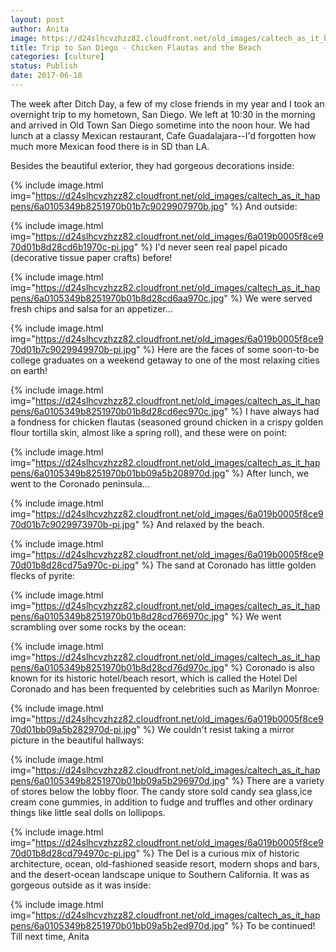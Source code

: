 ```yaml
---
layout: post
author: Anita
image: https://d24slhcvzhzz82.cloudfront.net/old_images/caltech_as_it_happens/6a0105349b8251970b01b7c90298fe970b.jpg
title: Trip to San Diego - Chicken Flautas and the Beach
categories: [culture]
status: Publish
date: 2017-06-18
---
```


The week after Ditch Day, a few of my close friends in my year and I took an overnight trip to my hometown, San Diego. We left at 10:30 in the morning and arrived in Old Town San Diego sometime into the noon hour. We had lunch at a classy Mexican restaurant, Cafe Guadalajara--I'd forgotten how much more Mexican food there is in SD than LA.

Besides the beautiful exterior, they had gorgeous decorations inside:


{% include image.html img="https://d24slhcvzhzz82.cloudfront.net/old_images/caltech_as_it_happens/6a0105349b8251970b01b7c9029907970b.jpg" %}
And outside:


{% include image.html img="https://d24slhcvzhzz82.cloudfront.net/old_images/6a019b0005f8ce970d01b8d28cd6b1970c-pi.jpg" %}
I'd never seen real papel picado (decorative tissue paper crafts) before!


{% include image.html img="https://d24slhcvzhzz82.cloudfront.net/old_images/caltech_as_it_happens/6a0105349b8251970b01b8d28cd6aa970c.jpg" %}
We were served fresh chips and salsa for an appetizer...


{% include image.html img="https://d24slhcvzhzz82.cloudfront.net/old_images/6a019b0005f8ce970d01b7c9029949970b-pi.jpg" %}
Here are the faces of some soon-to-be college graduates on a weekend getaway to one of the most relaxing cities on earth!


{% include image.html img="https://d24slhcvzhzz82.cloudfront.net/old_images/caltech_as_it_happens/6a0105349b8251970b01b8d28cd6ec970c.jpg" %}
I have always had a fondness for chicken flautas (seasoned ground chicken in a crispy golden flour tortilla skin, almost like a spring roll), and these were on point:


{% include image.html img="https://d24slhcvzhzz82.cloudfront.net/old_images/caltech_as_it_happens/6a0105349b8251970b01bb09a5b208970d.jpg" %}
After lunch, we went to the Coronado peninsula...


{% include image.html img="https://d24slhcvzhzz82.cloudfront.net/old_images/6a019b0005f8ce970d01b7c9029973970b-pi.jpg" %}
And relaxed by the beach.


{% include image.html img="https://d24slhcvzhzz82.cloudfront.net/old_images/6a019b0005f8ce970d01b8d28cd75a970c-pi.jpg" %}
The sand at Coronado has little golden flecks of pyrite:


{% include image.html img="https://d24slhcvzhzz82.cloudfront.net/old_images/caltech_as_it_happens/6a0105349b8251970b01b8d28cd766970c.jpg" %}
We went scrambling over some rocks by the ocean:


{% include image.html img="https://d24slhcvzhzz82.cloudfront.net/old_images/caltech_as_it_happens/6a0105349b8251970b01b8d28cd76d970c.jpg" %}
Coronado is also known for its historic hotel/beach resort, which is called the Hotel Del Coronado and has been frequented by celebrities such as Marilyn Monroe:


{% include image.html img="https://d24slhcvzhzz82.cloudfront.net/old_images/6a019b0005f8ce970d01bb09a5b282970d-pi.jpg" %}
We couldn't resist taking a mirror picture in the beautiful hallways:


{% include image.html img="https://d24slhcvzhzz82.cloudfront.net/old_images/caltech_as_it_happens/6a0105349b8251970b01bb09a5b296970d.jpg" %}
There are a variety of stores below the lobby floor. The candy store sold candy sea glass,ice cream cone gummies, in addition to fudge and truffles and other ordinary things like little seal dolls on lollipops.


{% include image.html img="https://d24slhcvzhzz82.cloudfront.net/old_images/6a019b0005f8ce970d01b8d28cd794970c-pi.jpg" %}
The Del is a curious mix of historic architecture, ocean, old-fashioned seaside resort, modern shops and bars, and the desert-ocean landscape unique to Southern California. It was as gorgeous outside as it was inside:


{% include image.html img="https://d24slhcvzhzz82.cloudfront.net/old_images/caltech_as_it_happens/6a0105349b8251970b01bb09a5b2ed970d.jpg" %}
To be continued!
Till next time,
Anita
